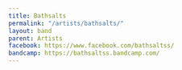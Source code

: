 ```yaml
---
title: Bathsalts
permalink: "/artists/bathsalts/"
layout: band
parent: Artists
facebook: https://www.facebook.com/bathsaltss/
bandcamp: https://bathsaltss.bandcamp.com/
---
```

